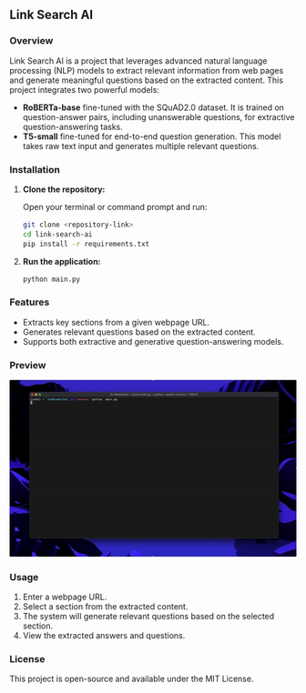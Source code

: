## Link Search AI

### Overview

Link Search AI is a project that leverages advanced natural language processing (NLP) models to extract relevant information from web pages and generate meaningful questions based on the extracted content. This project integrates two powerful models:

- **RoBERTa-base** fine-tuned with the SQuAD2.0 dataset. It is trained on question-answer pairs, including unanswerable questions, for extractive question-answering tasks.
- **T5-small** fine-tuned for end-to-end question generation. This model takes raw text input and generates multiple relevant questions.

### Installation

1. **Clone the repository:**

   Open your terminal or command prompt and run:

   ```bash
   git clone <repository-link>
   cd link-search-ai
   pip install -r requirements.txt
   ```

2. **Run the application:**

   ```bash
   python main.py
   ```

### Features

- Extracts key sections from a given webpage URL.
- Generates relevant questions based on the extracted content.
- Supports both extractive and generative question-answering models.

### Preview

![Project Preview](assets/linksearch.gif)

### Usage

1. Enter a webpage URL.
2. Select a section from the extracted content.
3. The system will generate relevant questions based on the selected section.
4. View the extracted answers and questions.

### License

This project is open-source and available under the MIT License.

